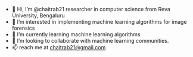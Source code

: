 - 👋 Hi, I’m @chaitrab21 researcher in computer science from Reva University, Bengaluru
- 👀 I’m interested in implementing machine learning algorithms for image forensics
- 🌱 I’m currently learning machine learning algorithms
- 💞️ I’m looking to collaborate with machine learning communities. 
- 📫 reach me at chaitrab21@gmail.com

<!---
chaitrab21/chaitrab21 is a ✨ special ✨ repository because its `README.md` (this file) appears on your GitHub profile.
You can click the Preview link to take a look at your changes.
--->

